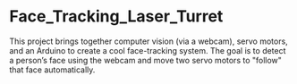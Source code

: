 # Face_Tracking_Laser_Turret
This project brings together computer vision (via a webcam), servo motors, and an Arduino to create a cool face-tracking system. The goal is to detect a person’s face using the webcam and move two servo motors to "follow" that face automatically.
